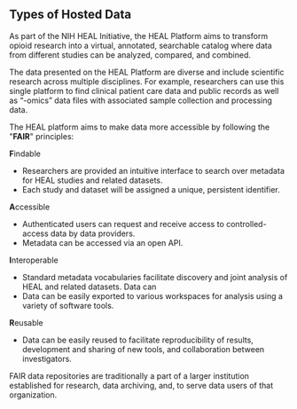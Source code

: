 ## Types of Hosted Data

As part of the NIH HEAL Initiative, the HEAL Platform aims to transform opioid research into a virtual, annotated, searchable catalog where data from different studies can be analyzed, compared, and combined.

The data presented on the HEAL Platform are diverse and include scientific research across multiple disciplines. For example, researchers can use this single platform to find clinical patient care data and public records as well as “-omics” data files with associated sample collection and processing data.

The HEAL platform aims to make data more accessible by following the "**FAIR**" principles:

**F**indable

*   Researchers are provided an intuitive interface to search over metadata for HEAL studies and related datasets.
*   Each study and dataset will be assigned a unique, persistent identifier.

**A**ccessible

*   Authenticated users can request and receive access to controlled-access data by data providers.
*   Metadata can be accessed via an open API.

**I**nteroperable

*   Standard metadata vocabularies facilitate discovery and joint analysis of HEAL and related datasets. Data can
*   Data can be easily exported to various workspaces for analysis using a variety of software tools.

**R**eusable

*   Data can be easily reused to facilitate reproducibility of results, development and sharing of new tools, and collaboration between investigators.

FAIR data repositories are traditionally a part of a larger institution established for research, data archiving, and, to serve data users of that organization.
